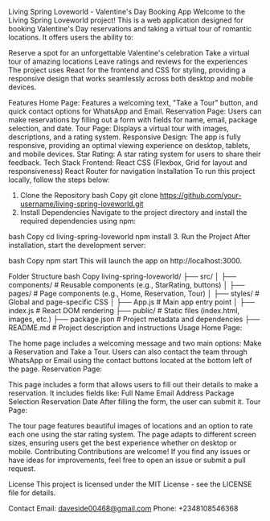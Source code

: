 Living Spring Loveworld - Valentine's Day Booking App
Welcome to the Living Spring Loveworld project! This is a web application designed for booking Valentine's Day reservations and taking a virtual tour of romantic locations. It offers users the ability to:

Reserve a spot for an unforgettable Valentine's celebration
Take a virtual tour of amazing locations
Leave ratings and reviews for the experiences
The project uses React for the frontend and CSS for styling, providing a responsive design that works seamlessly across both desktop and mobile devices.

Features
Home Page: Features a welcoming text, "Take a Tour" button, and quick contact options for WhatsApp and Email.
Reservation Page: Users can make reservations by filling out a form with fields for name, email, package selection, and date.
Tour Page: Displays a virtual tour with images, descriptions, and a rating system.
Responsive Design: The app is fully responsive, providing an optimal viewing experience on desktop, tablets, and mobile devices.
Star Rating: A star rating system for users to share their feedback.
Tech Stack
Frontend:
React
CSS (Flexbox, Grid for layout and responsiveness)
React Router for navigation
Installation
To run this project locally, follow the steps below:

1. Clone the Repository
bash
Copy
git clone https://github.com/your-username/living-spring-loveworld.git
2. Install Dependencies
Navigate to the project directory and install the required dependencies using npm:

bash
Copy
cd living-spring-loveworld
npm install
3. Run the Project
After installation, start the development server:

bash
Copy
npm start
This will launch the app on http://localhost:3000.

Folder Structure
bash
Copy
living-spring-loveworld/
├── src/
│   ├── components/          # Reusable components (e.g., StarRating, buttons)
│   ├── pages/               # Page components (e.g., Home, Reservation, Tour)
│   ├── styles/              # Global and page-specific CSS
│   ├── App.js               # Main app entry point
│   ├── index.js             # React DOM rendering
├── public/                  # Static files (index.html, images, etc.)
├── package.json             # Project metadata and dependencies
├── README.md                # Project description and instructions
Usage
Home Page:

The home page includes a welcoming message and two main options: Make a Reservation and Take a Tour.
Users can also contact the team through WhatsApp or Email using the contact buttons located at the bottom left of the page.
Reservation Page:

This page includes a form that allows users to fill out their details to make a reservation. It includes fields like:
Full Name
Email Address
Package Selection
Reservation Date
After filling the form, the user can submit it.
Tour Page:

The tour page features beautiful images of locations and an option to rate each one using the star rating system.
The page adapts to different screen sizes, ensuring users get the best experience whether on desktop or mobile.
Contributing
Contributions are welcome! If you find any issues or have ideas for improvements, feel free to open an issue or submit a pull request.

License
This project is licensed under the MIT License - see the LICENSE file for details.

Contact
Email: daveside00468@gmail.com
Phone: +2348108546368
